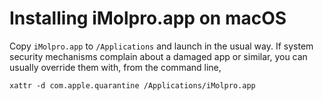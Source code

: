 # Installing iMolpro.app on macOS

Copy `iMolpro.app` to `/Applications` and launch in the usual way.  If system security mechanisms complain about a damaged app or similar, you can usually override them with, from the command line,

```
xattr -d com.apple.quarantine /Applications/iMolpro.app
```